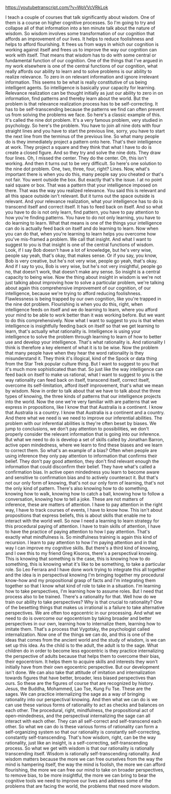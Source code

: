 https://youtubetranscript.com/?v=WpVVcVRkLok

 I teach a couple of courses that talk significantly about wisdom. One of them is a course on higher cognitive processes. So I'm going to try and collapse all of that information into a ten minute talk about the nature of wisdom. So wisdom involves some transformation of our cognition that affords an improvement of our lives. It helps to reduce foolishness and helps to afford flourishing. It frees us from ways in which our cognition is working against itself and frees us to improve the way our cognition can work with itself. That means that wisdom has to do with some central or fundamental function of our cognition. One of the things that I've argued in my work elsewhere is one of the central functions of our cognition, what really affords our ability to learn and to solve problems is our ability to realize relevance. To zero in on relevant information and ignore irrelevant information. This seems to be what is really constitutive of us being intelligent agents. So intelligence is basically your capacity for learning. Relevance realization can be thought initially as just our ability to zero in on information, find patterns and thereby learn about the world. But the problem is that relevance realization process has to be self-correcting. It has to be self-transcending because the patterns we find can often prevent us from solving the problems we face. So here's a classic example of this. It's called the nine dot problem. It's a very famous problem, very studied in psychology. So here's the problem. You have to join all nine dots with four straight lines and you have to start the previous line, sorry, you have to start the next line from the terminus of the previous line. So what many people do is they immediately project a pattern onto here. That's their intelligence at work. They project a square and they think that what I have to do is create a closed figure. And so they try and solve the nine dots. They draw four lines. Oh, I missed the center. They do the center. Oh, this isn't working. And then it turns out to be very difficult. So here's one solution to the nine dot problem. One, two, three, four, right? Lines. Now, what's important there is when you do this, many people say you cheated or that's not fair. You went outside the box. But exactly that's the issue. I at no point said square or box. That was a pattern that your intelligence imposed on there. That was the way you realized relevance. You said this is relevant and all this space outside isn't relevant. But it turns out the space outside is relevant. And your relevance realization, what your intelligence has to do is transcend itself and correct itself. It has to feed back on itself. And so what you have to do is not only learn, find pattern, you have to pay attention to how you're finding patterns. You have to do not only learning, you have to do learning to learn. What that means is one of the things your intelligence can do is actually feed back on itself and do learning to learn. Now when you can do that, when you're learning to learn helps you overcome how you've mis-framed a problem. We call that insight. And what I want to suggest to you is that insight is one of the central functions of wisdom. Look, if I say Bob doesn't have a lot of knowledge, but he's very wise, people say yeah, that's okay, that makes sense. Or if you say, you know, Bob is very creative, but he's not very wise, people go yeah, that's okay. And if I say to you, Bob is very wise, but he's not very insightful, people go no, that doesn't work, that doesn't make any sense. So insight is a central capacity to being wise. Now the thing about insight in wisdom is we're not just talking about improving how to solve a particular problem, we're talking about again this comprehensive improvement of our cognition, of our intelligence, because we're trying to afford reducing foolishness. Flawlessness is being trapped by our own cognition, like you're trapped in the nine dot problem. Flourishing is when you do this, right, when intelligence feeds on itself and we do learning to learn, where you afford your mind to be able to work better than it was working before. But we want to do this comprehensively. Now what I want to suggest to you is that when intelligence is insightfully feeding back on itself so that we get learning to learn, that's actually what rationality is. Intelligence is using your intelligence to solve the problem through learning to learn of how to better use and develop your intelligence. That's what rationality is. And rationality I think is therefore a key element of what it is to be wise. Now the problem that many people have when they hear the word rationality is they misunderstand it. They think it's illogical, kind of the Spock or data thing from the Star Trek popular culture thing. But I want to suggest to you that it's much more sophisticated than that. So just like the way intelligence can feed back on itself to make us rational, what I want to suggest to you is the way rationality can feed back on itself, transcend itself, correct itself, overcome its self-limitation, afford itself improvement, that's what we mean by wisdom. Now in order to talk about that we have to talk about the three types of knowing, the three kinds of patterns that our intelligence projects into the world. Now the one we're very familiar with are patterns that we express in propositions, like I know that that Australia is a continent. I know that Australia is a country. I know that Australia is a continent and a country. And there what we need is we need to improve our inferential abilities. The problem with our inferential abilities is they're often beset by biases. We jump to conclusions, we don't pay attention to possibilities, we don't properly consider the relevant information that is going into our inference. But what we need to do is develop a set of skills called by Jonathan Barron, active open mindedness, where we learn to find these biases and we learn to correct them. So what's an example of a bias? Often when people are using inference they only pay attention to information that confirms their belief. They don't pay good attention, they don't find relevant enough the information that could disconfirm their belief. They have what's called a confirmation bias. In active open mindedness you learn to become aware and sensitive to confirmation bias and to actively counteract it. But that's not our only form of knowing, that's not our only form of learning, that's not the only kind of pattern. There's also knowing how to do something, knowing how to walk, knowing how to catch a ball, knowing how to follow a conversation, knowing how to tell a joke. These are not matters of inference, these are matters of attention. I have to pay attention in the right way, I have to track courses of events, I have to know how. This isn't about propositions that express beliefs, this is about skills that enable me to interact with the world well. So now I need a learning to learn strategy for this procedural paying of attention. I have to train skills of attention, I have to have the practice of paying attention to how I pay attention. That's exactly what mindfulness is. So mindfulness training is again this kind of recursion. I learn to pay attention to how I'm paying attention and in that way I can improve my cognitive skills. But there's a third kind of knowing, and I owe this to my friend Greg Kisoros, there's a perspectival knowing. This is knowing that something is the case, this is knowing how to do something, this is knowing what it's like to be something, to take a particular role. So Leo Ferrara and I have done work trying to integrate this all together and the idea is in perspectival knowing I'm bringing together my procedural know-how and my propositional grasp of facts and I'm integrating them together so that I know what kind of role to take in a situation. I'm learning how to take perspectives, I'm learning how to assume roles. But I need that process also to be trained. There's a rationality for that. Well how do we train our ability to take perspectives? Why is that crucial to rationality? One of the besetting things that makes us irrational is a failure to take alternative perspectives. We are often too egocentric in our processing. And what we need to do is overcome our egocentrism by taking broader and better perspectives in our own, learning how to internalize them, learning how to imitate them. That's a process that Vygotsky, the psychologist called internalization. Now one of the things we can do, and this is one of the ideas that comes from the ancient world and the study of wisdom, is we can set up this idea. As the child is to the adult, the adult is to the sage. What children do in order to become less egocentric is they practice internalizing the perspective of adults because that helps them to overcome their bias, their egocentrism. It helps them to acquire skills and interests they won't initially have from their own egocentric perspective. But our development isn't done. We can also take that attitude of imitation and internalization towards figures that have better, broader, less biased perspectives than ours. So these are the figures of course that are recognized by history. Jesus, the Buddha, Mohammed, Lao Tse, Kung Fu Tse. These are the sages. We can practice internalizing the sage as a way of bringing rationality into our perspectival knowing. And then what we can do is we can use these various forms of rationality to act as checks and balances on each other. The procedural, right, mindfulness, the propositional act of open-mindedness, and the perspectival internalizing the sage can all interact with each other. They can all self-correct and self-transcend each other. So what we can do is these various forms of rationality can form a self-organizing system so that our rationality is constantly self-correcting, constantly self-transcending. That's how wisdom, right, can be the way rationality, just like an insight, is a self-correcting, self-transcending process. So what we get with wisdom is that our rationality is rationally transcending itself. Wisdom is rationally self-transcending rationality. And wisdom matters because the more we can free ourselves from the way the mind is hampering itself, the way the mind is foolish, the more we can afford flourishing, the more we can free our mind to take on broader perspectives, to remove bias, to be more insightful, the more we can bring to bear the cognitive tools we need to improve our lives and address some of the problems that are facing the world, the problems that need more wisdom.